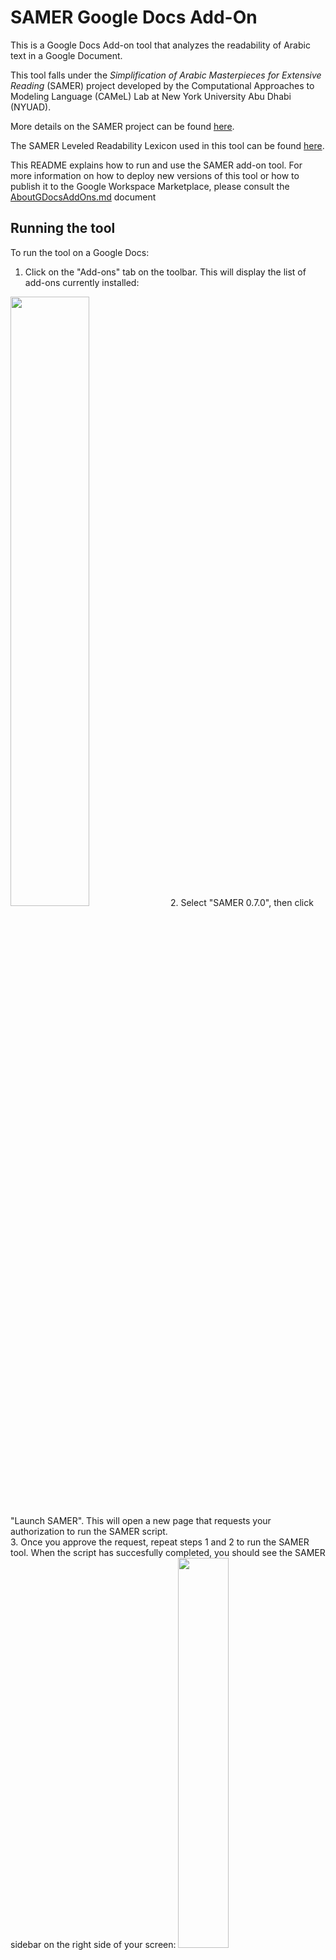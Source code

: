 # SAMER Google Docs Add-On
This is a Google Docs Add-on tool that analyzes the readability of Arabic text in a Google Document.

This tool falls under the _Simplification of Arabic Masterpieces for Extensive Reading_ (SAMER) project developed by the Computational Approaches to Modeling Language (CAMeL) Lab at New York University Abu Dhabi (NYUAD).

More details on the SAMER project can be found [here](https://nyuad.nyu.edu/en/research/faculty-labs-and-projects/simplification-of-arabic-masterpieces-for-extensive-reading.html). 

The SAMER Leveled Readability Lexicon used in this tool can be found [here](https://camel.abudhabi.nyu.edu/samer-readability-lexicon/).

This README explains how to run and use the SAMER add-on tool. For more information on how to deploy new versions of this tool or how to publish it to the Google Workspace Marketplace, please consult the [AboutGDocsAddOns.md](https://github.com/reem-hazim/samer-add-on/blob/main/AboutGDocsAddOns.md) document

## Running the tool
To run the tool on a Google Docs:
1. Click on the "Add-ons" tab on the toolbar. This will display the list of add-ons currently installed:
<img src="images/add-on-button.png" width="50%">
2. Select "SAMER 0.7.0", then click "Launch SAMER". This will open a new page that requests your authorization to run the SAMER script.
<br />
3. Once you approve the request, repeat steps 1 and 2 to run the SAMER tool. When the script has succesfully completed, you should see the SAMER sidebar on the right side of your screen:
<img src="images/samer-sidebar.png" width="40%">

## Supported Features
This tool supports a few features which are listed below:

### Doc-Level Analysis
This feature analyzes a selection of text, produces statistics about the readability level of the text and highlights each word in the text according to its readability level. 

**Analyzing the entire document**
<br />
To analyze the entire document, simply click the "Doc Level" button in the sidebar, **without selecting any text**. This should highlight all the words in the document by their readability level. This feature will also produce a bar chart containing the frequency percentage of each readability level in the document. Under the bar chart, the total word count is displayed, followed by the target level and the number and percentage of words above, at, and below the target level (See example below).
<img src="images/doc-level.png" width="40%">


**Analyzing a selection of text**
<br />
To analyze only a selection of text, highlight the text you wish to analyze and click the "Doc Level" button. This will produce the same statistics as described above.

**Toggling the doc-level analysis section**
<br />
For your convenience, you can hide the doc-level analysis section by clicking on the "hide" button. You can then re-display it by clicking on the "show" button.
<br />
<img src="images/show-button.png" width="50%">

**Readability analysis by type**
<br />
By default, the SAMER add-on calculates the total number of words in each level, including any repeated words or lemmas. This can potentially skew the calculated target level if a single word or lemma at a certain level is repeated many times. For instance, if the word "أبابة" was repeated several times in the same text, it will count heavily towards the frequency of Level 5 in the text. However, we might expect the reader to understand that word from context if it is repeated so many times. Therefore, it may be beneficial to look at an analysis of the text that uses the percentage of **unique lemmas** in each level, rather than the percentage of words. 

To see the analysis by unique lemmas (by "type"), click on the "by type" button at the bottom of the analysis section. To toggle back to the analysis by number of words (by "token"), click on the "by token" button
<img src="images/by-type.png" width="40%">

### Word-Level Analysis
This feature analyzes a single word and produces a list of disambiguated lemmas and their levels. This feature also enables the user to forcefully assign a word to a certain lemma if the lemma selected by the disambiguator is incorrect. In addition, for every lemma, the tool displays a list of related words that have a lower readability level than the lemma to help the user with simplifying the text.

To use this feature, select a single word in the text and click the "Word Level" button in the sidebar. **Note that the tool will return an error if you have not selected anything, or if you have selected more than one word**.

<img src="images/word-level.png" width="30%">

The lemma that is selected by the disambiguator will be highlighted.

**Forcefully assigning a level**
<br />
In some cases, the disambiguator may select the wrong lemma for a word. If you suspect that a word's readability level is too high or low, you can select the word and perform word-level analysis to display all the lemmas produced by the morphological analyzer and their levels. If you notice that the wrong lemma is selected, resulting in an incorrect level assignment, you can forcefully assign the level of the word by clicking the "Assign" button next to your desired level. This button overrides the level selected by the tool by adding "#[level]#" to the beginning of the word.
<br />
<img src="images/assign.png" width="50%">

Alternatively, you can manually assign a level by adding "#[level]#" at the beginning of the word. Make sure the `level` is an Arabic number between 0 (proper noun) and 5, like the example below:
```
#٠#جميل
```

**Assign All**
<br />
The "Assign" button only assigns the selected instance of the word to the desired level. If you wish to assign all instances of the word to this level, use the "Assign All" button. This will add "#[level]#" to all instances of the selected word in the document. Once the assignment is complete, it will display the number of instances updated:
<br />
<img src="images/assign-all.png" width="50%">

**Related Word Suggestion**
<br />
To facilitate the simplification of Arabic texts, the SAMER tool can suggest a list of related words (synonyms, antonyms, and hypernyms) whose levels are lower than the level of that lemma. To display the suggestions, click on the "+" sign to the left of your chosen lemma. This will display the related words broken down by category (synonyms, antonyms, hypernyms) and by level. To hide the suggestions section again, click on the "-" button to the left of the lemma.
<br />
<img src="images/suggestions.png" width="50%">

*Note that the related words are taken from Arabic WordNet*

### Clearing the Analysis
To clear the analysis from the sidebar and remove the highlight effect from the entire document, click the "Clear" button **without selecting any text**. If you only wish to clear the highlight effect from a certain selection of text, you can select the text and click the "Clear" button. 